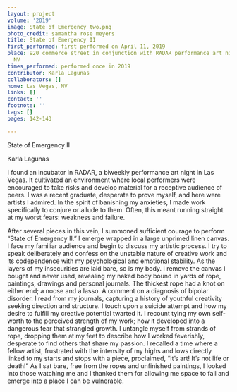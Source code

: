 ```yaml
---
layout: project
volume: '2019'
image: State_of_Emergency_two.png
photo_credit: samantha rose meyers
title: State of Emergency II
first_performed: first performed on April 11, 2019
place: 920 commerce street in conjunction with RADAR performance art nights, Las Vegas,
  NV
times_performed: performed once in 2019
contributor: Karla Lagunas
collaborators: []
home: Las Vegas, NV
links: []
contact: ''
footnote: ''
tags: []
pages: 142-143

---
```


State of Emergency II

Karla Lagunas

I found an incubator in RADAR, a biweekly performance art night in Las Vegas. It cultivated an environment where local performers were encouraged to take risks and develop material for a receptive audience of peers. I was a recent graduate, desperate to prove myself, and here were artists I admired. In the spirit of banishing my anxieties, I made work specifically to conjure or allude to them. Often, this meant running straight at my worst fears: weakness and failure.

After several pieces in this vein, I summoned sufficient courage to perform “State of Emergency II.” I emerge wrapped in a large unprimed linen canvas. I face my familiar audience and begin to discuss my artistic process. I try to speak deliberately and confess on the unstable nature of creative work and its codependence with my psychological and emotional stability. As the layers of my insecurities are laid bare, so is my body. I remove the canvas I bought and never used, revealing my naked body bound in yards of rope, paintings, drawings and personal journals. The thickest rope had a knot on either end; a noose and a lasso. A comment on a diagnosis of bipolar disorder. I read from my journals, capturing a history of youthful creativity seeking direction and structure. I touch upon a suicide attempt and how my desire to fulfill my creative potential twarted it. I recount tying my own self-worth to the perceived strength of my work; how it developed into a dangerous fear that strangled growth. I untangle myself from strands of rope, dropping them at my feet to describe how I worked feverishly, desperate to find others that share my passion. I recalled a time where a fellow artist, frustrated with the intensity of my highs and lows directly linked to my starts and stops with a piece, proclaimed, “It’s art! It’s not life or death!” As I sat bare, free from the ropes and unfinished paintings, I looked into those watching me and I thanked them for allowing me space to fail and emerge into a place I can be vulnerable.
